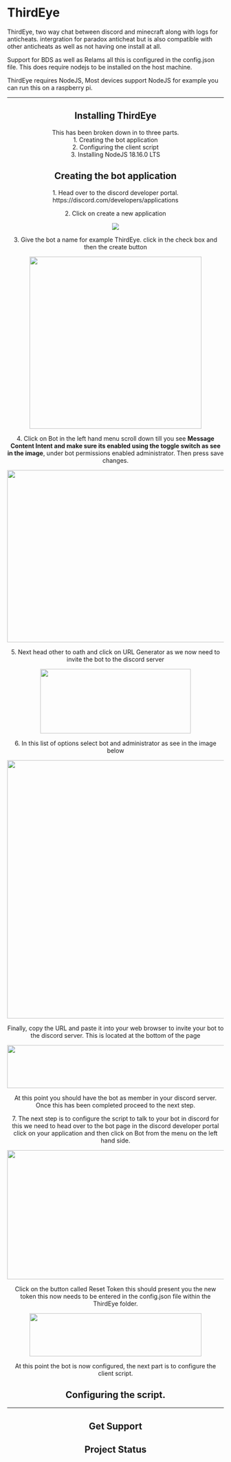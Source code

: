 # ThirdEye
ThirdEye, two way chat between discord and minecraft along with logs for anticheats. intergration for paradox anticheat but is also compatible with other anticheats as well as not having one install at all.

Support for BDS as well as Relams all this is configured in the config.json file. This does require nodejs to be installed on the host machine.

ThirdEye requires NodeJS, Most devices support NodeJS for example you can run this on a raspberry pi.




<div align="center">
<hr>
<div align="center">
  <h2>Installing ThirdEye</h2>
  <p>This has been broken down in to three parts.<br>
  1. Creating the bot application<br>
  2. Configuring the client script<br>
  3. Installing NodeJS 18.16.0 LTS<br>
  </p>
  <h2>Creating the bot application</h2>
  <p>1. Head over to the discord developer portal. https://discord.com/developers/applications</p>
  <p>2. Click on create a new application</p>
  <img src="https://i.imgur.com/VV9JapE.png">
  <p>3. Give the bot a name for example ThirdEye. click in the check box and then the create button</p>
  <img src="https://i.imgur.com/LzsyYeY.png" style="width:400px;height:400px;">
  <p>4. Click on Bot in the left hand menu scroll down till you see <b>Message Content Intent and make sure its enabled using the toggle switch as see in the image</b>, under bot permissions enabled administrator. Then press save changes.</p>
  <img src="https://i.imgur.com/p5i2Dh8.png"style="width:1200px;height:400px;">
  <p>5. Next head other to oath and click on URL Generator as we now need to invite the bot to the 
discord server 
</p>
  <img src="https://i.imgur.com/Vs7YsK0.png"style="width:350px;height:150px;">
  <p>6. In this list of options select bot and administrator as see in the image below</p>
   <img src="https://i.imgur.com/tt2MlzI.png"style="width:900px;height:600px;">
  <p>Finally, copy the URL and paste it into your web browser to invite your bot 
to the discord server. This is located at the bottom of the page</p>
  <img src="https://i.imgur.com/uwu9rLh.png"style="width:900px;height:100px;">
  <p>At this point you should have the bot as member in your discord server. Once this has been completed proceed to the next step.</p>
  <p>7. The next step is to configure the script to talk to your bot in discord for this we need to head over to the bot 
page in the discord developer portal click on your application and then click on Bot from the menu on the left hand side.<p/>
    <img src="https://i.imgur.com/qeBb5nY.png"style="width:900px;height:300px;">
  <p>Click on the button called Reset Token this should present you the new token this now needs to be entered in the config.json file within the ThirdEye folder.</p>
  <img src="https://i.imgur.com/54jAjMQ.png"style="width:400px;height:100px;">
  <p> At this point the bot is now configured, the next part is to configure the client script.</p>
  
</div>
  <div align="center">
  <h2>Configuring the script.</h2>
</div>
<hr>
<div align="center">
  <h2>Get Support</h2>
  <p></p>
  
</div>

<div align="center">
  <h2>Project Status</h2>
</div>




